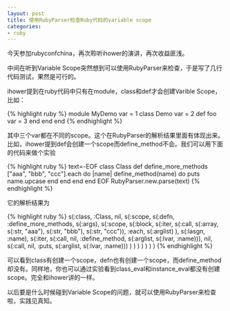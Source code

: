 ```yaml
---
layout: post
title: 使用RubyParser检查Ruby代码的variable scope
categories:
- ruby
---
```

今天参加rubyconfchina，再次聆听ihower的演讲，再次收益匪浅。

中间在听到Variable Scope突然想到可以使用RubyParser来检查，于是写了几行代码测试，果然是可行的。

ihower提到在ruby代码中只有在module，class和def才会创建Varible Scope，比如：

{% highlight ruby %}
module MyDemo
  var = 1
  class Demo
    var = 2
    def foo
      var = 3
    end
  end
end
{% endhighlight %}

其中三个var都在不同的scope。这个在RubyParser的解析结果里面有体现出来。比如，ihower提到def会创建一个scope而define_method不会。我们可以用下面的代码来做个实验

{% highlight ruby %}
text=-EOF
class Class
  def define_more_methods
    ["aaa", "bbb", "ccc"].each do |name|
      define_method(name) do
        puts name.upcase
      end
    end
  end
end
EOF
RubyParser.new.parse(text)
{% endhighlight %}

它的解析结果为

{% highlight ruby %}
s(:class, :Class, nil,
  s(:scope,
    s(:defn, :define_more_methods, s(:args),
      s(:scope,
        s(:block,
          s(:iter,
            s(:call,
              s(:array, s(:str, "aaa"), s(:str, "bbb"), s(:str, "ccc")),
              :each,
              s(:arglist)
            ),
            s(:lasgn, :name),
            s(:iter,
              s(:call, nil, :define_method, s(:arglist, s(:lvar, :name))),
              nil,
              s(:call, nil, :puts, s(:arglist, s(:lvar, :name)))
            )
          )
        )
      )
    )
  )
)
{% endhighlight %}

可以看到class有创建一个scope，defn也有创建一个scope，而define_method却没有。同样地，你也可以通过实验看到class_eval和instance_eval都没有创建scope。完全和ihower讲的一样。

以后要是什么时候碰到Variable Scope的问题，就可以使用RubyParser来检查啦，实践见真知。

